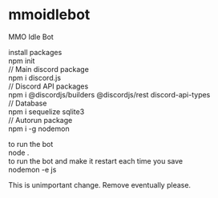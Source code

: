 # mmoidlebot  
MMO Idle Bot  

install packages  
npm init  
// Main discord package  
npm i discord.js  
// Discord API packages  
npm i @discordjs/builders @discordjs/rest discord-api-types  
// Database  
npm i sequelize sqlite3  
// Autorun package  
npm i -g nodemon    

to run the bot  
    node .  
to run the bot and make it restart each time you save  
    nodemon -e js  


This is unimportant change. Remove eventually please.
